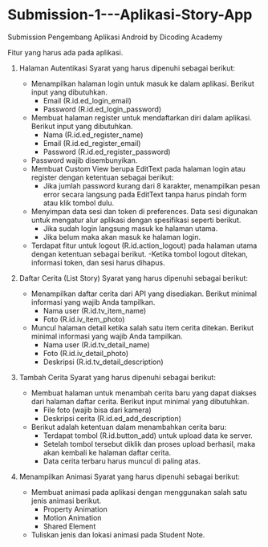 # Submission-1---Aplikasi-Story-App
Submission Pengembang Aplikasi Android by Dicoding Academy

Fitur yang harus ada pada aplikasi.

1. Halaman Autentikasi
   Syarat yang harus dipenuhi sebagai berikut:
   - Menampilkan halaman login untuk masuk ke dalam aplikasi. Berikut input yang dibutuhkan.
     - Email (R.id.ed_login_email)
     - Password (R.id.ed_login_password)
   - Membuat halaman register untuk mendaftarkan diri dalam aplikasi. Berikut input yang dibutuhkan.
     - Nama (R.id.ed_register_name)
     - Email (R.id.ed_register_email)
     - Password (R.id.ed_register_password)
   - Password wajib disembunyikan.
   - Membuat Custom View berupa EditText pada halaman login atau register dengan ketentuan sebagai berikut:
     - Jika jumlah password kurang dari 8 karakter, menampilkan pesan error secara langsung pada EditText tanpa harus pindah form atau klik tombol dulu.
   - Menyimpan data sesi dan token di preferences. Data sesi digunakan untuk mengatur alur aplikasi dengan spesifikasi seperti berikut.
     - Jika sudah login langsung masuk ke halaman utama.
     - Jika belum maka akan masuk ke halaman login. 
   - Terdapat fitur untuk logout (R.id.action_logout) pada halaman utama dengan ketentuan sebagai berikut.
     -Ketika tombol logout ditekan, informasi token, dan sesi harus dihapus.

2. Daftar Cerita (List Story)
   Syarat yang harus dipenuhi sebagai berikut:
   - Menampilkan daftar cerita dari API yang disediakan. Berikut minimal informasi yang wajib Anda tampilkan.
     - Nama user (R.id.tv_item_name)
     - Foto  (R.id.iv_item_photo)
   - Muncul halaman detail ketika salah satu item cerita ditekan. Berikut  minimal informasi yang wajib Anda tampilkan.
     - Nama user (R.id.tv_detail_name)
     - Foto (R.id.iv_detail_photo)
     - Deskripsi (R.id.tv_detail_description)

3. Tambah Cerita
   Syarat yang harus dipenuhi sebagai berikut:
   - Membuat halaman untuk menambah cerita baru yang dapat diakses dari halaman daftar cerita. Berikut input minimal yang dibutuhkan.
     - File foto (wajib bisa dari kamera)
     - Deskripsi cerita (R.id.ed_add_description)
   - Berikut adalah ketentuan dalam menambahkan cerita baru:
     - Terdapat tombol (R.id.button_add) untuk upload data ke server. 
     - Setelah tombol tersebut diklik dan proses upload berhasil, maka akan kembali ke halaman daftar cerita. 
     - Data cerita terbaru harus muncul di paling atas.

4. Menampilkan Animasi
   Syarat yang harus dipenuhi sebagai berikut:
   - Membuat animasi pada aplikasi dengan menggunakan salah satu jenis animasi berikut.
     - Property Animation
     - Motion Animation
     - Shared Element
   - Tuliskan jenis dan lokasi animasi pada Student Note.
